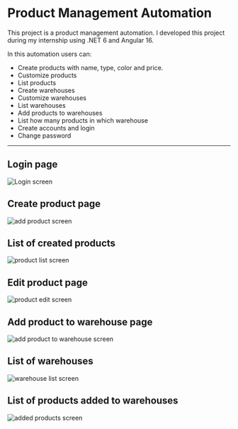 # Product Management Automation
This project is a product management automation. I developed this project during my internship using .NET 6 and Angular 16.

In this automation users can:
- Create products with name, type, color and price.
- Customize products
- List products
- Create warehouses
- Customize warehouses
- List warehouses
- Add products to warehouses
- List how many products in which warehouse
- Create accounts and login
- Change password
---
## Login page
![Login screen](https://github.com/ArkhenRei/Product-Management-Automation/assets/40789520/03f8b5a9-fdd6-49f0-a928-51ed27e7b135)
## Create product page
![add product screen](https://github.com/ArkhenRei/Product-Management-Automation/assets/40789520/b51b1b10-6d13-4693-8ff9-a9c65d82ca07)
## List of created products
![product list screen](https://github.com/ArkhenRei/Product-Management-Automation/assets/40789520/30226502-50bf-4320-88f5-3a5a0eff2c12)
## Edit product page
![product edit screen](https://github.com/ArkhenRei/Product-Management-Automation/assets/40789520/787d29c9-aa18-46fa-988e-b697435a1a64)
## Add product to warehouse page
![add product to warehouse screen](https://github.com/ArkhenRei/Product-Management-Automation/assets/40789520/7fb8516f-c1a8-4fdd-914b-cdc2b93b8973)
## List of warehouses
![warehouse list screen](https://github.com/ArkhenRei/Product-Management-Automation/assets/40789520/d7acbdfb-7cec-467b-b789-b81ead38cc53)
## List of products added to warehouses
![added products screen](https://github.com/ArkhenRei/Product-Management-Automation/assets/40789520/0a613a3e-1850-4447-9a47-7e6fecffb8ee)
